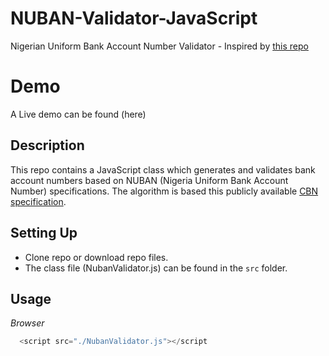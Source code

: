 # NUBAN-Validator-JavaScript
Nigerian Uniform Bank Account Number Validator - Inspired by <a href="https://github.com/Zifah/Nigeria-Bank-Account-NUBAN-Algorithm">this repo</a>

# Demo
A Live demo can be found (here)

## Description
This repo contains a JavaScript class which generates and validates bank account numbers based on NUBAN (Nigeria Uniform Bank Account Number) specifications. The algorithm is based this publicly available <a href="https://www.cbn.gov.ng/OUT/2011/CIRCULARS/BSPD/NUBAN%20PROPOSALS%20V%200%204-%2003%2009%202010.PDF">CBN specification</a>.

## Setting Up
  - Clone repo or download repo files.
  - The class file (NubanValidator.js) can be found in the `src` folder.

## Usage

_Browser_

```js
  <script src="./NubanValidator.js"></script
```

